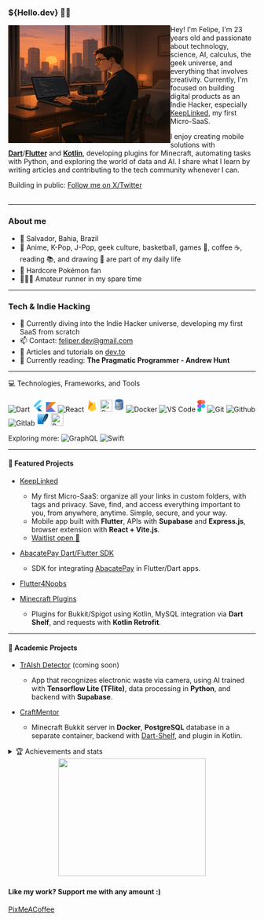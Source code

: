 <h3><strong>${Hello.dev} 👋🏻</strong></h3>

<img src='assets/me.png' height=240 width=330 align='left'/>

Hey! I'm Felipe, I'm 23 years old and passionate about technology, science, AI, calculus, the geek universe, and everything that involves creativity. Currently, I'm focused on building digital products as an Indie Hacker, especially [KeepLinked](https://www.keeplinks.in/), my first Micro-SaaS.

I enjoy creating mobile solutions with [**Dart**](https://dart.dev)/[**Flutter**](https://flutter.dev) and [**Kotlin**](https://kotlinlang.org/), developing plugins for Minecraft, automating tasks with Python, and exploring the world of data and AI. I share what I learn by writing articles and contributing to the tech community whenever I can.

Building in public: [Follow me on X/Twitter](https://x.com/feliper_dev)
<br/>
<br/>

---

### **About me**

- 📌 Salvador, Bahia, Brazil
- 🌴 Anime, K-Pop, J-Pop, geek culture, basketball, games 👾, coffee ☕, reading 📚, and drawing 🎨 are part of my daily life
- 💚 Hardcore Pokémon fan
- 🏃🏻‍♂️ Amateur runner in my spare time

---

### **Tech & Indie Hacking**

- 🌱 Currently diving into the Indie Hacker universe, developing my first SaaS from scratch
- 📫 Contact: feliper.dev@gmail.com
- 📝 Articles and tutorials on [dev.to](https://dev.to/feliperfdev)
- 📖 Currently reading: **The Pragmatic Programmer - Andrew Hunt**

---

<summary>💻 Technologies, Frameworks, and Tools</summary>
<p>
<img src='assets/dart-logo.png' width=25 title='Dart'> <img src="assets/flutter-logo.png" width=25 title='Flutter'/> <img src='assets/kotlin.png' width=20 height=20 title='Kotlin'> <img src="https://upload.wikimedia.org/wikipedia/commons/thumb/a/a7/React-icon.svg/512px-React-icon.svg.png" height=25 title='React'/> <img src='assets/firebase.png' width=25 height=25 title='Firebase'> <img src='https://cdn.prod.website-files.com/65b8ffaaefde00838ae3ae69/672e13438ef3d48e25352267_iZw5Y1-b3BVfXjrXxhZ63dCufG5gZQoAa7VQav_gvSc.png' height=25 width=25 title='Supabase'/> <img src='assets/mysql.png' width=20 height=30 title='MySQL'> <img src="https://cdn-icons-png.flaticon.com/512/919/919853.png" height=25 title='Docker'> <img src='assets/vscode.png' width=25 title='VS Code'> <img src='assets/figma.png' width=16 height=24 title='Figma'> <img src="assets/git.png" width=25 title='Git'/> <img src="assets/github.png" width=25 title='Github'/> <img src="assets/gitlab.png" width=25 title='Gitlab'> <img src='assets/sqlite.png' width=25 height=25 title='SQLite'> <img src='https://upload.wikimedia.org/wikipedia/commons/thumb/c/c3/Python-logo-notext.svg/1869px-Python-logo-notext.svg.png' height=25 width=25 title='Python'>
</p>

Exploring more: <img src="https://upload.wikimedia.org/wikipedia/commons/thumb/1/17/GraphQL_Logo.svg/2048px-GraphQL_Logo.svg.png" height=25 title='GraphQL'> <img src='https://www.pngkey.com/png/full/128-1286315_bird-logo-vector-2-buy-clip-art-swift.png' height=25 title='Swift'>

---

#### **💙 Featured Projects**

- [KeepLinked](https://www.keeplinks.in/)
  - My first Micro-SaaS: organize all your links in custom folders, with tags and privacy. Save, find, and access everything important to you, from anywhere, anytime. Simple, secure, and your way.
  - Mobile app built with **Flutter**, APIs with **Supabase** and **Express.js**, browser extension with **React + Vite.js**.
  - [Waitlist open 🔗](https://www.keeplinks.in/)

- [AbacatePay Dart/Flutter SDK](https://pub.dev/packages/abacatepay)
  - SDK for integrating [AbacatePay](https://www.abacatepay.com/) in Flutter/Dart apps.

- [Flutter4Noobs](https://github.com/feliperfdev/flutter4noobs/)
- [Minecraft Plugins](https://github.com/feliperfdev-MC-Plugins)
  - Plugins for Bukkit/Spigot using Kotlin, MySQL integration via **Dart Shelf**, and requests with **Kotlin Retrofit**.

---

#### **📱 Academic Projects**

- [TrAIsh Detector](SOON) (coming soon)
  - App that recognizes electronic waste via camera, using AI trained with **Tensorflow Lite (TFlite)**, data processing in **Python**, and backend with **Supabase**.

- [CraftMentor](https://github.com/TRABALHOS-FACULDADE/craftmentor_sistemas_distribuidos)
  - Minecraft Bukkit server in **Docker**, **PostgreSQL** database in a separate container, backend with [Dart-Shelf](https://pub.dev/packages/shelf_router), and plugin in Kotlin.

<details close>
    <summary>🏆 Achievements and stats</summary>
    <a href="https://github.com/ryo-ma/github-profile-trophy">
      <img width=800 src="https://github-profile-trophy.vercel.app/?username=feliperfdev&row=2&column=10&theme=dracula&frame=true&no-bg=true"/>
    </a>
    <img src="https://github-profile-summary-cards.vercel.app/api/cards/profile-details?username=feliperfdev&theme=vue" height=170>
</details>

<div align=center>
    <img src=https://i.pinimg.com/originals/f5/8f/e8/f58fe8e19a7e25ddf0c459a3599261d6.gif width=300 height=240>
</div>

#### **Like my work? Support me with any amount :)**

[PixMeACoffee](https://pixmeacoffee.vercel.app/feliperfdev)